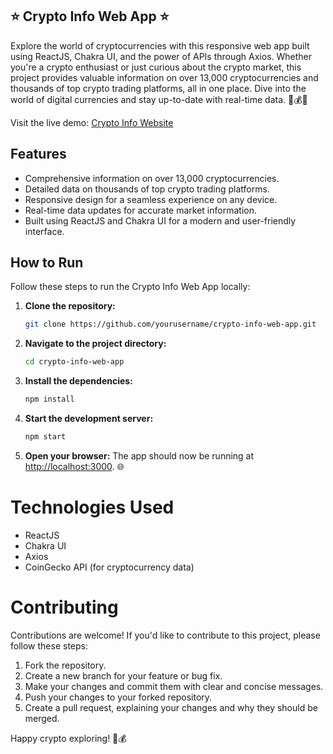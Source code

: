 ## ⭐️ Crypto Info Web App ⭐️

Explore the world of cryptocurrencies with this responsive web app built using ReactJS, Chakra UI, and the power of APIs through Axios. Whether you're a crypto enthusiast or just curious about the crypto market, this project provides valuable information on over 13,000 cryptocurrencies and thousands of top crypto trading platforms, all in one place. Dive into the world of digital currencies and stay up-to-date with real-time data. 🚀💰💡

Visit the live demo: [Crypto Info Website](https://ps-crypto-app.vercel.app/)

## Features

- Comprehensive information on over 13,000 cryptocurrencies.
- Detailed data on thousands of top crypto trading platforms.
- Responsive design for a seamless experience on any device.
- Real-time data updates for accurate market information.
- Built using ReactJS and Chakra UI for a modern and user-friendly interface.

## How to Run

Follow these steps to run the Crypto Info Web App locally:

1. **Clone the repository:**

   ```bash
   git clone https://github.com/yourusername/crypto-info-web-app.git
2. **Navigate to the project directory:**

   ```bash
   cd crypto-info-web-app
3. **Install the dependencies:**

   ```bash
   npm install
4. **Start the development server:**

   ```bash
   npm start
5. **Open your browser:**
  The app should now be running at [http://localhost:3000](http://localhost:3000). 🌐


# Technologies Used

- ReactJS
- Chakra UI
- Axios
- CoinGecko API (for cryptocurrency data)

# Contributing

Contributions are welcome! If you'd like to contribute to this project, please follow these steps:

1. Fork the repository.
2. Create a new branch for your feature or bug fix.
3. Make your changes and commit them with clear and concise messages.
4. Push your changes to your forked repository.
5. Create a pull request, explaining your changes and why they should be merged.

Happy crypto exploring! 🚀💰

